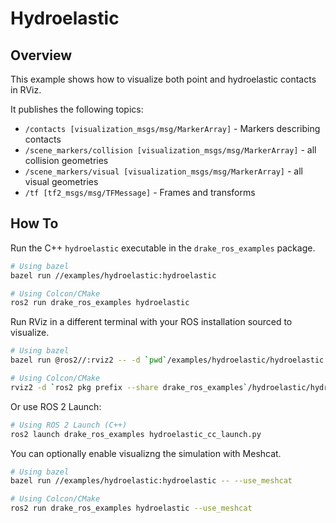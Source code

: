 # Hydroelastic

## Overview

This example shows how to visualize both point and hydroelastic contacts in RViz.

It publishes the following topics:

* `/contacts [visualization_msgs/msg/MarkerArray]` - Markers describing contacts
* `/scene_markers/collision [visualization_msgs/msg/MarkerArray]` - all collision geometries
* `/scene_markers/visual [visualization_msgs/msg/MarkerArray]` - all visual geometries
* `/tf [tf2_msgs/msg/TFMessage]` - Frames and transforms

## How To

Run the C++ `hydroelastic` executable in the `drake_ros_examples` package.

```bash
# Using bazel
bazel run //examples/hydroelastic:hydroelastic

# Using Colcon/CMake
ros2 run drake_ros_examples hydroelastic
```

Run RViz in a different terminal with your ROS installation sourced to visualize.

```bash
# Using bazel
bazel run @ros2//:rviz2 -- -d `pwd`/examples/hydroelastic/hydroelastic.rviz

# Using Colcon/CMake
rviz2 -d `ros2 pkg prefix --share drake_ros_examples`/hydroelastic/hydroelastic.rviz
```
Or use ROS 2 Launch:
```sh
# Using ROS 2 Launch (C++)
ros2 launch drake_ros_examples hydroelastic_cc_launch.py
```

You can optionally enable visualizng the simulation with Meshcat.

```bash
# Using bazel
bazel run //examples/hydroelastic:hydroelastic -- --use_meshcat

# Using Colcon/CMake
ros2 run drake_ros_examples hydroelastic --use_meshcat
```
